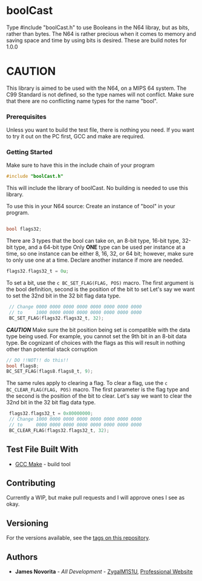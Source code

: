 # boolCast
Type #include "boolCast.h" to use Booleans in the N64 libray, but as bits, rather than bytes.
The N64 is rather precious when it comes to memory and saving space and time by using bits is desired.
These are build notes for 1.0.0

# CAUTION
This library is aimed to be used with the N64, on a MIPS 64 system.  The C99 Standard is not defined, so the type names will not conflict.
Make sure that there are no conflicting name types for the name "bool".

### Prerequisites
Unless you want to build the test file, there is nothing you need.
If you want to try it out on the PC first, GCC and make are required.

### Getting Started
Make sure to have this in the include chain of your program
```c
#include "boolCast.h"
```
This will include the library of boolCast.  No building is needed to use this library.

To use this in your N64 source:
Create an instance of "bool" in your program.
```c

bool flags32;
```
There are 3 types that the bool can take on, an 8-bit type, 16-bit type, 32-bit type, and a 64-bit type
Only **ONE** type can be used per instance at a time, so one instance can be either 8, 16, 32, or 64 bit; however,
make sure to only use one at a time.  Declare another instance if more are needed.
```c
flags32.flags32_t = 0u;
```
To set a bit, use the ```c BC_SET_FLAG(FLAG, POS)``` macro.
The first argument is the bool definition, second is the position of the bit to set
Let's say we want to set the 32nd bit in the 32 bit flag data type.
```c
 // Change 0000 0000 0000 0000 0000 0000 0000 0000
 // to     1000 0000 0000 0000 0000 0000 0000 0000
 BC_SET_FLAG(flags32.flags32_t, 32);
 ```
***CAUTION***
Make sure the bit position being set is compatible with the data type being used.
For example, you cannot set the 9th bit in an 8-bit data type.  Be cognizant of choices
with the flags as this will result in nothing other than potential stack corruption
```c
// DO !!NOT!! do this!!
bool flags8;
BC_SET_FLAG(flags8.flags8_t, 9);
```

The same rules apply to clearing a flag.  To clear a flag, use the ```c BC_CLEAR_FLAG(FLAG, POS)``` macro.
The first parameter is the flag type and the second is the position of the bit to clear.
Let's say we want to clear the 32nd bit in the 32 bit flag data type.
```c
 flags32.flags32_t = 0x80000000;
 // Change 1000 0000 0000 0000 0000 0000 0000 0000
 // to     0000 0000 0000 0000 0000 0000 0000 0000
 BC_CLEAR_FLAG(flags32.flags32_t, 32);
 ```
 ## Test File Built With

* [GCC Make](https://gcc.gnu.org/onlinedocs/gccint/Makefile.html) - build tool

## Contributing

Currently a WIP, but make pull requests and I will approve ones I see as okay.

## Versioning

For the versions available, see the [tags on this repository](https://github.com/ZygalM1S1U/boolCast/releases). 

## Authors

* **James Novorita** - *All Development* - [ZygalM1S1U](https://github.com/ZygalM1S1U), [Professional Website](https://zygalsplayground.com/)

